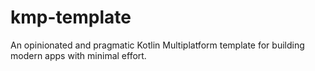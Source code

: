 # kmp-template
An opinionated and pragmatic Kotlin Multiplatform template for building modern apps with minimal effort.
